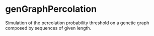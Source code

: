 # genGraphPercolation
Simulation of the percolation probability threshold on a genetic graph composed by sequences of given length.
